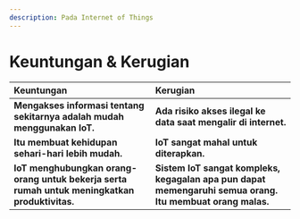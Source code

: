 ```yaml
---
description: Pada Internet of Things
---
```


# Keuntungan & Kerugian



|                       Keuntungan |                                Kerugian |
| :--- | :--- |
| **Mengakses informasi tentang sekitarnya adalah mudah menggunakan IoT.** | **Ada risiko akses ilegal ke data saat mengalir di internet.** |
| **Itu membuat kehidupan sehari-hari lebih mudah.** | **IoT sangat mahal untuk diterapkan.** |
| **IoT menghubungkan orang-orang untuk bekerja serta rumah untuk meningkatkan produktivitas.** | **Sistem IoT sangat kompleks, kegagalan apa pun dapat memengaruhi semua orang. Itu membuat orang malas.** |

